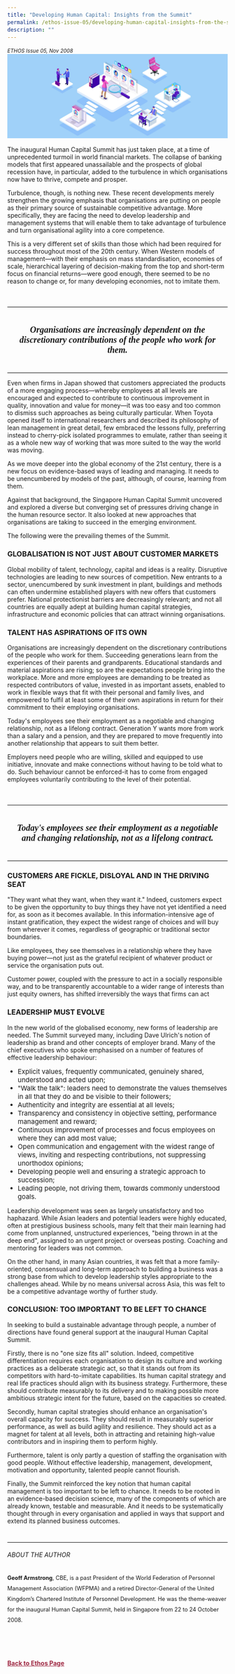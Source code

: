 ```yaml
---
title: "Developing Human Capital: Insights from the Summit"
permalink: /ethos-issue-05/developing-human-capital-insights-from-the-summit/
description: ""
---
```

<style>
.back a
{
	color: #9f2943;
	font-weight: bold;
}

#banner img
{
	width:100%;
}
	
.author
{

margin-top:40px;
padding-bottom:30px;
border-top: 1px solid black;	

}

.author p {
	font-size: 0.9em;
	line-height:24px !important;
	}	

.break
{
   border-top: 1px solid  black;
   border-bottom: 1px solid black;
	 padding:20px;
	text-align:center;
	margin-top:50px;
}
	
.break1
{
font-family: Georgia;
	font-size:20px;
	font-style: italic;
	font-weight: bold;
}

.boxheader {
	color: white !important;
	}	

.containerbox {
	background-color: #ececda;
	border-radius: 10px;
	padding: 5%;
	margin-top: 5%;
	
	}	
.containerbox h3 {
	color: #b192a4;
	}
li {
	font-size: 15px !important;
	
	}		
	
</style>	


<em><small>ETHOS Issue 05, Nov 2008</small></em>
<img src="/images/Ethos_Images/Ethos_Issue_05/5_Banner_Developing%20Human%20Capital.jpg">


<p>The inaugural Human Capital Summit has just taken place, at a time of unprecedented turmoil in world financial markets. The collapse of banking models that first appeared unassailable and the prospects of global recession have, in particular, added to the turbulence in which organisations now have to thrive, compete and prosper.</p>

<p>Turbulence, though, is nothing new. These recent developments merely strengthen the growing emphasis that organisations are putting on people as their primary source of sustainable competitive advantage. More specifically, they are facing the need to develop leadership and management systems that will enable them to take advantage of turbulence and turn organisational agility into a core competence.</p>

<p>This is a very different set of skills than those which had been required for success throughout most of the 20th century. When Western models of management—with their emphasis on mass standardisation, economies of scale, hierarchical layering of decision-making from the top and short-term focus on financial returns—were good enough, there seemed to be no reason to change or, for many developing economies, not to imitate them. </p>

<div class="break">

<p class="break1">
Organisations are increasingly dependent on the discretionary contributions of the people who work for them.
</p>

</div>

<p>Even when firms in Japan showed that customers appreciated the products of a more engaging process—whereby employees at all levels are encouraged and expected to contribute to continuous improvement in quality, innovation and value for money—it was too easy and too common to dismiss such approaches as being culturally particular. When Toyota opened itself to international researchers and described its philosophy of lean management in great detail, few embraced the lessons fully, preferring instead to cherry-pick isolated programmes to emulate, rather than seeing it as a whole new way of working that was more suited to the way the world was moving.</p>

<p>As we move deeper into the global economy of the 21st century, there is a new focus on evidence-based ways of leading and managing. It needs to be unencumbered by models of the past, although, of course, learning from them.</p>

<p>Against that background, the Singapore Human Capital Summit uncovered and explored a diverse but converging set of pressures driving change in the human resource sector. It also looked at new approaches that organisations are taking to succeed in the emerging environment. </p>

<p>The following were the prevailing themes of the Summit.</p>

<h3>GLOBALISATION IS NOT JUST ABOUT CUSTOMER MARKETS</h3>

<p>Global mobility of talent, technology, capital and ideas is a reality. Disruptive technologies are leading to new sources of competition. New entrants to a sector, unencumbered by sunk investment in plant, buildings and methods can often undermine established players with new offers that customers prefer. National protectionist barriers are decreasingly relevant; and not all countries are equally adept at building human capital strategies, infrastructure and economic policies that can attract winning organisations.</p>

<h3>TALENT HAS ASPIRATIONS OF ITS OWN</h3>

<p>Organisations are increasingly dependent on the discretionary contributions of the people who work for them. Succeeding generations learn from the experiences of their parents and grandparents. Educational standards and material aspirations are rising; so are the expectations people bring into the workplace. More and more employees are demanding to be treated as respected contributors of value, invested in as important assets, enabled to work in flexible ways that fit with their personal and family lives, and empowered to fulfil at least some of their own aspirations in return for their commitment to their employing organisations. </p>

<p>Today's employees see their employment as a negotiable and changing relationship, not as a lifelong contract. Generation Y wants more from work than a salary and a pension, and they are prepared to move frequently into another relationship that appears to suit them better.</p>

<p>Employers need people who are willing, skilled and equipped to use initiative, innovate and make connections without having to be told what to do. Such behaviour cannot be enforced-it has to come from engaged employees voluntarily contributing to the level of their potential.</p>

<div class="break">

<p class="break1">
Today's employees see their employment as a negotiable and changing relationship, not as a lifelong contract.
</p>

</div>

<h3>CUSTOMERS ARE FICKLE, DISLOYAL AND IN THE DRIVING SEAT</h3>

<p>"They want what they want, when they want it." Indeed, customers expect to be given the opportunity to buy things they have not yet identified a need for, as soon as it becomes available. In this information-intensive age of instant gratification, they expect the widest range of choices and will buy from wherever it comes, regardless of geographic or traditional sector boundaries.</p>

<p>Like employees, they see themselves in a relationship where they have buying power—not just as the grateful recipient of whatever product or service the organisation puts out.</p>

<p>Customer power, coupled with the pressure to act in a socially responsible way, and to be transparently accountable to a wider range of interests than just equity owners, has shifted irreversibly the ways that firms can act</p>

<h3>LEADERSHIP MUST EVOLVE</h3>

<p>In the new world of the globalised economy, new forms of leadership are needed. The Summit surveyed many, including Dave Ulrich's notion of leadership as brand and other concepts of employer brand. Many of the chief executives who spoke emphasised on a number of features of effective leadership behaviour: </p>

<ul>
<li>Explicit values, frequently communicated, genuinely shared, understood and acted upon;</li>
<li>"Walk the talk": leaders need to demonstrate the values themselves in all that they do and be visible to their followers;</li>
<li>Authenticity and integrity are essential at all levels;</li>
<li>Transparency and consistency in objective setting, performance management and reward;</li>
<li>Continuous improvement of processes and focus employees on where they can add most value;</li>
<li>Open communication and engagement with the widest range of views, inviting and respecting contributions, not suppressing unorthodox opinions;</li>
<li>Developing people well and ensuring a strategic approach to succession;</li>
<li>Leading people, not driving them, towards commonly understood goals.</li>
</ul>

<p>Leadership development was seen as largely unsatisfactory and too haphazard. While Asian leaders and potential leaders were highly educated, often at prestigious business schools, many felt that their main learning had come from unplanned, unstructured experiences, "being thrown in at the deep end", assigned to an urgent project or overseas posting. Coaching and mentoring for leaders was not common.
</p>

<p>On the other hand, in many Asian countries, it was felt that a more family-oriented, consensual and long-term approach to building a business was a strong base from which to develop leadership styles appropriate to the challenges ahead. While by no means universal across Asia, this was felt to be a competitive advantage worthy of further study.</p>

<h3>CONCLUSION: TOO IMPORTANT TO BE LEFT TO CHANCE</h3>

<p>In seeking to build a sustainable advantage through people, a number of directions have found general support at the inaugural Human Capital Summit. </p>

<p>Firstly, there is no "one size fits all" solution. Indeed, competitive differentiation requires each organisation to design its culture and working practices as a deliberate strategic act, so that it stands out from its competitors with hard-to-imitate capabilities. Its human capital strategy and real life practices should align with its business strategy. Furthermore, these should contribute measurably to its delivery and to making possible more ambitious strategic intent for the future, based on the capacities so created. </p>

<p>Secondly, human capital strategies should enhance an organisation's overall capacity for success. They should result in measurably superior performance, as well as build agility and resilience. They should act as a magnet for talent at all levels, both in attracting and retaining high-value contributors and in inspiring them to perform highly. </p>

<p>Furthermore, talent is only partly a question of staffing the organisation with good people. Without effective leadership, management, development, motivation and opportunity, talented people cannot flourish. </p>

<p>Finally, the Summit reinforced the key notion that human capital management is too important to be left to chance. It needs to be rooted in an evidence-based decision science, many of the components of which are already known, testable and measurable. And it needs to be systematically thought through in every organisation and applied in ways that support and extend its planned business outcomes. </p>


<div class="author">

<h6>ABOUT THE AUTHOR</h6>

<p class="small-text"><strong>Geoff Armstrong</strong>, CBE, is a past President of the World Federation of Personnel Management Association (WFPMA) and a retired Director-General of the United Kingdom’s Chartered Institute of Personnel Development. He was the theme-weaver for the inaugural Human Capital Summit, held in Singapore from 22 to 24 October 2008.</p>

</div>

<br>
<br>	
<div class="back">
<a href="/ethos/">Back to Ethos Page</a>	
</div>